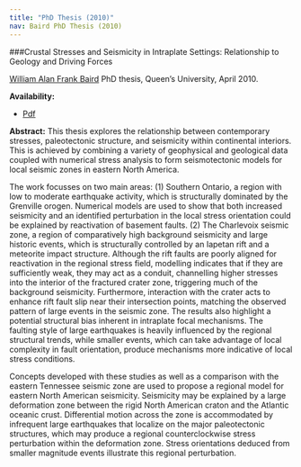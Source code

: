 ```yaml
---
title: "PhD Thesis (2010)"
nav: Baird PhD Thesis (2010)
---
```


###Crustal Stresses and Seismicity in Intraplate Settings: Relationship to Geology and Driving Forces 

[William Alan Frank Baird](http://www1.gly.bris.ac.uk/~baird/)
PhD thesis, Queen’s University, April 2010.

**Availability:**

- [Pdf](/pdfs/Baird_William_AF_201004_PHD.pdf)

**Abstract:** 
This thesis explores the relationship between contemporary stresses, paleotectonic structure, and seismicity within continental interiors. This is achieved by combining a variety of geophysical and geological data coupled with numerical stress analysis to form seismotectonic models for local seismic zones in eastern North America.

The work focusses on two main areas: (1) Southern Ontario, a region with low to moderate earthquake activity, which is structurally dominated by the Grenville orogen. Numerical models are used to show that both increased seismicity and an identified perturbation in the local stress orientation could be explained by reactivation of basement faults. (2) The Charlevoix seismic zone, a region of comparatively high background seismicity and large historic events, which is structurally controlled by an Iapetan rift and a meteorite impact structure. Although the rift faults are poorly aligned for reactivation in the regional stress field, modelling indicates that if they are sufficiently weak, they may act as a conduit, channelling higher stresses into the interior of the fractured crater zone, triggering much of the background seismicity. Furthermore, interaction with the crater acts to enhance rift fault slip near their intersection points, matching the observed pattern of large events in the seismic zone. The results also highlight a potential structural bias inherent in intraplate focal mechanisms. The faulting style of large earthquakes is heavily influenced by the regional structural trends, while smaller events, which can take advantage of local complexity in fault orientation, produce mechanisms more indicative of local stress conditions. 

Concepts developed with these studies as well as a comparison with the eastern Tennessee seismic zone are used to propose a regional model for eastern North American seismicity. Seismicity may be explained by a large deformation zone between the rigid North American craton and the Atlantic oceanic crust. Differential motion across the zone is accommodated by infrequent large earthquakes that localize on the major paleotectonic structures, which may produce a regional counterclockwise stress perturbation within the deformation zone. Stress orientations deduced from smaller magnitude events illustrate this regional perturbation.